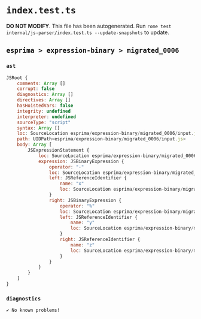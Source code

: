 # `index.test.ts`

**DO NOT MODIFY**. This file has been autogenerated. Run `rome test internal/js-parser/index.test.ts --update-snapshots` to update.

## `esprima > expression-binary > migrated_0006`

### `ast`

```javascript
JSRoot {
	comments: Array []
	corrupt: false
	diagnostics: Array []
	directives: Array []
	hasHoistedVars: false
	integrity: undefined
	interpreter: undefined
	sourceType: "script"
	syntax: Array []
	loc: SourceLocation esprima/expression-binary/migrated_0006/input.js 1:0-2:0
	path: UIDPath<esprima/expression-binary/migrated_0006/input.js>
	body: Array [
		JSExpressionStatement {
			loc: SourceLocation esprima/expression-binary/migrated_0006/input.js 1:0-1:9
			expression: JSBinaryExpression {
				operator: "-"
				loc: SourceLocation esprima/expression-binary/migrated_0006/input.js 1:0-1:9
				left: JSReferenceIdentifier {
					name: "x"
					loc: SourceLocation esprima/expression-binary/migrated_0006/input.js 1:0-1:1 (x)
				}
				right: JSBinaryExpression {
					operator: "%"
					loc: SourceLocation esprima/expression-binary/migrated_0006/input.js 1:4-1:9
					left: JSReferenceIdentifier {
						name: "y"
						loc: SourceLocation esprima/expression-binary/migrated_0006/input.js 1:4-1:5 (y)
					}
					right: JSReferenceIdentifier {
						name: "z"
						loc: SourceLocation esprima/expression-binary/migrated_0006/input.js 1:8-1:9 (z)
					}
				}
			}
		}
	]
}
```

### `diagnostics`

```
✔ No known problems!

```
